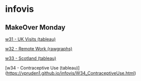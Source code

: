 # infovis


## MakeOver Monday

[w31 - UK Visits (tableau)](https://vpruden1.github.io/infovis/W31_UK.html)

[w32 - Remote Work (rawgraphs)](https://vpruden1.github.io/infovis/W32_remote_work.html)

[w33 - Scotland (tableau)](https://vpruden1.github.io/infovis/W33_Scotland.html)

[w34 - Contraceptive Use (tableau)] (https://vpruden1.github.io/infovis/W34_ContraceptiveUse.html)
